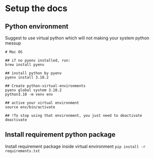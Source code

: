 
# Setup the docs

## Python environment
Suggest to use virtual python which will not making your system python messup 
```
# Mac OS 

## if no pyenv installed, run:
brew install pyenv

## install python by pyenv
pyenv install 3.10.2

## Create python-virtual-environments
pyenv global system 3.10.2
python3.10 -m venv env

## active your virtual environment
source env/bin/activate

## !To stop using that environment, you just need to deactivate 
deactivate
```

## Install requirement python package
Install requirement package inside virtual environment
`pip install -r requirements.txt`
